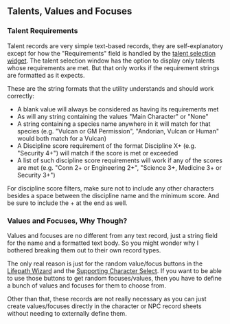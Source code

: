 ## Talents, Values and Focuses

### Talent Requirements

Talent records are very simple text-based records, they are self-explanatory except for how the "Requirements" field is 
handled by the [talent selection widget](../general/lifepath_wizard#selecting-or-creating-talents). The talent selection 
window has the option to display only talents whose requirements are met. But that only works if the requirement strings 
are formatted as it expects.

These are the string formats that the utility understands and should work correctly:

* A blank value will always be considered as having its requirements met
* As will any string containing the values "Main Character" or "None" 
* A string containing a species name anywhere in it will match for that species (e.g. "Vulcan or GM Permission", "Andorian, Vulcan or Human" would both match for a Vulcan)
* A Discipline score requirement of the format Discipline X+ (e.g. "Security 4+") will match if the score is met or exceeded
* A list of such discipline score requirements will work if any of the scores are met (e.g. "Conn 2+ or Engineering 2+", "Science 3+, Medicine 3+ or Security 3+")

For discipline score filters, make sure not to include any other characters besides a space between the discipline name 
and the minimum score. And be sure to include the + at the end as well.

### Values and Focuses, Why Though?

Values and focuses are no different from any text record, just a string field for the name and a formatted text body. 
So you might wonder why I bothered breaking them out to their own record types. 

The only real reason is just for the random value/focus buttons in the 
[Lifepath Wizard](../general/lifepath_wizard#random-mode) and the 
[Supporting Character Select](../record_docs/ship_record#supporting-characters). If you want to be able to use those 
buttons to get random focuses/values, then you have to define a bunch of values and focuses for them to choose from.

Other than that, these records are not really necessary as you can just create values/focuses directly in the character 
or NPC record sheets without needing to externally define them.

